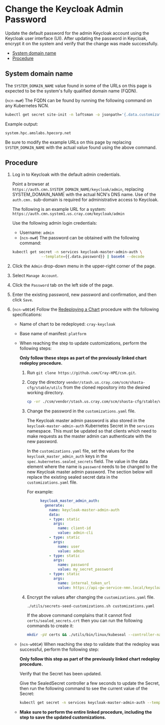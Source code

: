 # Change the Keycloak Admin Password

Update the default password for the admin Keycloak account using the Keycloak user interface (UI). After updating the password in
Keycloak, encrypt it on the system and verify that the change was made successfully.

- [System domain name](#system-domain-name)
- [Procedure](#procedure)

## System domain name

The `SYSTEM_DOMAIN_NAME` value found in some of the URLs on this page is expected to be the system's fully qualified domain name (FQDN).

(`ncn-mw#`) The FQDN can be found by running the following command on any Kubernetes NCN.

```bash
kubectl get secret site-init -n loftsman -o jsonpath='{.data.customizations\.yaml}' | base64 -d | yq r - spec.network.dns.external
```

Example output:

```text
system.hpc.amslabs.hpecorp.net
```

Be sure to modify the example URLs on this page by replacing `SYSTEM_DOMAIN_NAME` with the actual value found using the above command.

## Procedure

1. Log in to Keycloak with the default admin credentials.

    Point a browser at `https://auth.cmn.SYSTEM_DOMAIN_NAME/keycloak/admin`, replacing SYSTEM\_DOMAIN\_NAME with the actual NCN's
    DNS name. Use of the `auth.cmn.` sub-domain is required for administrative access to Keycloak.

    The following is an example URL for a system: `https://auth.cmn.system1.us.cray.com/keycloak/admin`

    Use the following admin login credentials:

    - Username: `admin`
    - (`ncn-mw#`) The password can be obtained with the following command:

    ```bash
    kubectl get secret -n services keycloak-master-admin-auth \
                 --template={{.data.password}} | base64 --decode
    ```

1. Click the `Admin` drop-down menu in the upper-right corner of the page.

1. Select `Manage Account`.

1. Click the `Password` tab on the left side of the page.

1. Enter the existing password, new password and confirmation, and then click `Save`.

1. (`ncn-w001#`) Follow the [Redeploying a Chart](../CSM_product_management/Redeploying_a_Chart.md) procedure with the following specifications:

   - Name of chart to be redeployed: `cray-keycloak`
   - Base name of manifest: `platform`
   - When reaching the step to update customizations, perform the following steps:

      **Only follow these steps as part of the previously linked chart redeploy procedure.**

      1. Run `git clone https://github.com/Cray-HPE/csm.git`.

      1. Copy the directory `vendor/stash.us.cray.com/scm/shasta-cfg/stable/utils` from the cloned repository into the desired working directory.

         ```bash
         cp -vr ./csm/vendor/stash.us.cray.com/scm/shasta-cfg/stable/utils .
         ```

      1. Change the password in the `customizations.yaml` file.

         The Keycloak master admin password is also stored in the `keycloak-master-admin-auth` Kubernetes Secret in the `services`
         namespace. This must be updated so that clients which need to make requests as the master admin can authenticate with the new
         password.

         In the `customizations.yaml` file, set the values for the `keycloak_master_admin_auth` keys in the
         `spec.kubernetes.sealed_secrets` field. The value in the data element where the name is `password` needs to be changed to the
         new Keycloak master admin password. The section below will replace the existing sealed secret data in the `customizations.yaml`
         file.

         For example:

         ```yaml
               keycloak_master_admin_auth:
                 generate:
                   name: keycloak-master-admin-auth
                   data:
                   - type: static
                     args:
                       name: client-id
                       value: admin-cli
                   - type: static
                     args:
                       name: user
                       value: admin
                   - type: static
                     args:
                       name: password
                       value: my_secret_password
                   - type: static
                     args:
                       name: internal_token_url
                       value: https://api-gw-service-nmn.local/keycloak/realms/master/protocol/openid-connect/token
         ```

      1. Encrypt the values after changing the `customizations.yaml` file.

         ```bash
         ./utils/secrets-seed-customizations.sh customizations.yaml
         ```

         If the above command complains that it cannot find `certs/sealed_secrets.crt` then you can run the following commands to create it:

         ```bash
         mkdir -pV certs && ./utils/bin/linux/kubeseal --controller-name sealed-secrets --fetch-cert > certs/sealed_secrets.crt
         ```

   - (`ncn-w001#`) When reaching the step to validate that the redeploy was successful, perform the following step:

      **Only follow this step as part of the previously linked chart redeploy procedure.**

      Verify that the Secret has been updated.

      Give the SealedSecret controller a few seconds to update the Secret, then run the following command to see the current value of the Secret:

      ```bash
      kubectl get secret -n services keycloak-master-admin-auth --template={{.data.password}} | base64 --decode
      ```

   - **Make sure to perform the entire linked procedure, including the step to save the updated customizations.**
